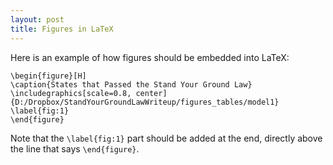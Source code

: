 ```yaml
---
layout: post
title: Figures in LaTeX
---
```


Here is an example of how figures should be embedded into LaTeX:

```
\begin{figure}[H]
\caption{States that Passed the Stand Your Ground Law}
\includegraphics[scale=0.8, center]{D:/Dropbox/StandYourGroundLawWriteup/figures_tables/model1} 
\label{fig:1}
\end{figure}
```

Note that the `\label{fig:1}` part should be added at the end, directly above the line that says `\end{figure}`.
